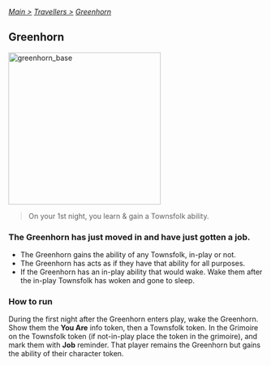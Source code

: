 [*Main >*](https://github.com/PowerofMoll/Mining-Timing---A-fancreation-to-Blood-on-the-Clocktower/blob/main/README.md)
[_Travellers >_](https://github.com/PowerofMoll/Mining-Timing---A-fancreation-to-Blood-on-the-Clocktower/blob/main/Travellers/README.md)
[_Greenhorn_](https://github.com/PowerofMoll/Mining-Timing---A-fancreation-to-Blood-on-the-Clocktower/blob/main/Travellers/Greenhorn/README.md)

## Greenhorn

<img src="https://github.com/user-attachments/assets/ba62e46f-efbb-45ce-9eca-fddcfa2803f5" alt="greenhorn_base" width="300" height="300">

> On your 1st night, you learn & gain a Townsfolk ability.

### The Greenhorn has just moved in and have just gotten a job.
- The Greenhorn gains the ability of any Townsfolk, in-play or not.
- The Greenhorn has acts as if they have that ability for all purposes.
- If the Greenhorn has an in-play ability that would wake. Wake them after the in-play Townsfolk has woken and gone to sleep.

### How to run
During the first night after the Greenhorn enters play, wake the Greenhorn. Show them the **You Are** info token, then a Townsfolk token. In the Grimoire on the Townsfolk token (if not-in-play place the token in the grimoire), and mark them with **Job** reminder. That player remains the Greenhorn but gains the ability of their character token.

